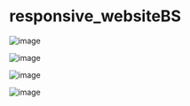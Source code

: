 # responsive_websiteBS

![image](https://user-images.githubusercontent.com/61309815/152734093-6f930560-5896-4652-ae1b-49734086860e.png)


![image](https://user-images.githubusercontent.com/61309815/152734124-8e534401-b35f-4df7-9ead-b7f7c4c251cf.png)


![image](https://user-images.githubusercontent.com/61309815/152734171-95b08223-8617-41a8-9c4e-0c7be17a07ab.png)


![image](https://user-images.githubusercontent.com/61309815/152734202-02e3acca-b538-4f3a-9cb9-85049aebdc92.png)


